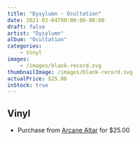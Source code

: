 ```yaml
---
title: "Dysylumn - Ocultation"
date: 2021-02-04T00:00:00-00:00
draft: false
artist: "Dysylumn"
album: "Ocultation"
categories:
    - Vinyl
images:
    - /images/blank-record.svg
thumbnailImage: /images/blank-record.svg
actualPrice: $25.00
inStock: true
---
```


## Vinyl
* Purchase from [Arcane Altar](https://arcanealtar.bigcartel.com/product/dysylumn-ocultation-12-lp) for $25.00
